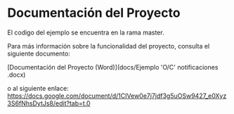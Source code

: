 # Documentación del Proyecto

El codigo del ejemplo se encuentra en la rama master.

Para más información sobre la funcionalidad del proyecto, consulta el siguiente documento:

[Documentación del Proyecto (Word)](docs/Ejemplo 'O/C' notificaciones .docx)

o al siguiente enlace:
https://docs.google.com/document/d/1CIVew0e7j7jdf3g5uOSw9427_e0Xyz3S6fNhsDytJs8/edit?tab=t.0

